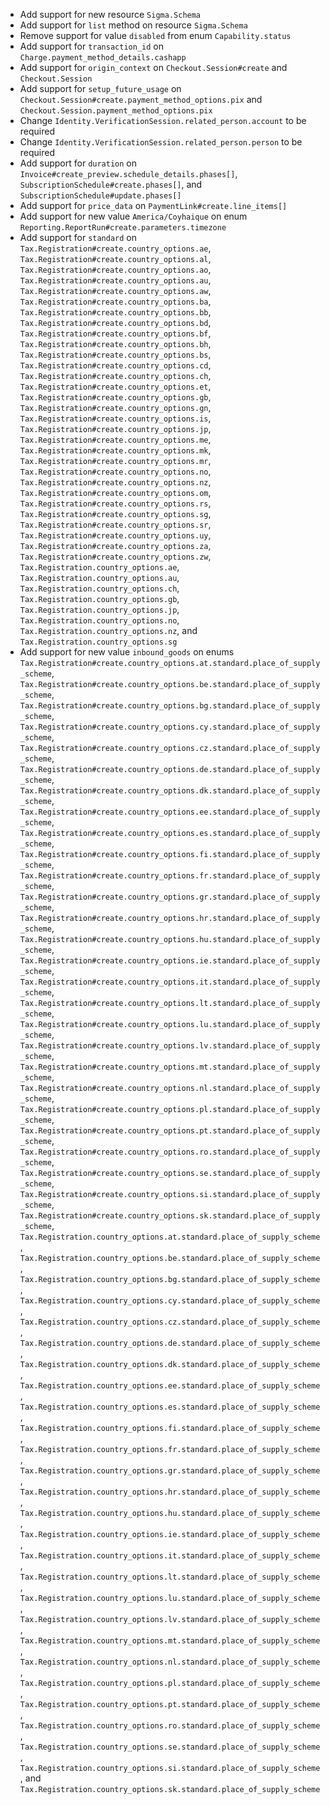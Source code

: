 * Add support for new resource `Sigma.Schema`
* Add support for `list` method on resource `Sigma.Schema`
* Remove support for value `disabled` from enum `Capability.status`
* Add support for `transaction_id` on `Charge.payment_method_details.cashapp`
* Add support for `origin_context` on `Checkout.Session#create` and `Checkout.Session`
* Add support for `setup_future_usage` on `Checkout.Session#create.payment_method_options.pix` and `Checkout.Session.payment_method_options.pix`
* Change `Identity.VerificationSession.related_person.account` to be required
* Change `Identity.VerificationSession.related_person.person` to be required
* Add support for `duration` on `Invoice#create_preview.schedule_details.phases[]`, `SubscriptionSchedule#create.phases[]`, and `SubscriptionSchedule#update.phases[]`
* Add support for `price_data` on `PaymentLink#create.line_items[]`
* Add support for new value `America/Coyhaique` on enum `Reporting.ReportRun#create.parameters.timezone`
* Add support for `standard` on `Tax.Registration#create.country_options.ae`, `Tax.Registration#create.country_options.al`, `Tax.Registration#create.country_options.ao`, `Tax.Registration#create.country_options.au`, `Tax.Registration#create.country_options.aw`, `Tax.Registration#create.country_options.ba`, `Tax.Registration#create.country_options.bb`, `Tax.Registration#create.country_options.bd`, `Tax.Registration#create.country_options.bf`, `Tax.Registration#create.country_options.bh`, `Tax.Registration#create.country_options.bs`, `Tax.Registration#create.country_options.cd`, `Tax.Registration#create.country_options.ch`, `Tax.Registration#create.country_options.et`, `Tax.Registration#create.country_options.gb`, `Tax.Registration#create.country_options.gn`, `Tax.Registration#create.country_options.is`, `Tax.Registration#create.country_options.jp`, `Tax.Registration#create.country_options.me`, `Tax.Registration#create.country_options.mk`, `Tax.Registration#create.country_options.mr`, `Tax.Registration#create.country_options.no`, `Tax.Registration#create.country_options.nz`, `Tax.Registration#create.country_options.om`, `Tax.Registration#create.country_options.rs`, `Tax.Registration#create.country_options.sg`, `Tax.Registration#create.country_options.sr`, `Tax.Registration#create.country_options.uy`, `Tax.Registration#create.country_options.za`, `Tax.Registration#create.country_options.zw`, `Tax.Registration.country_options.ae`, `Tax.Registration.country_options.au`, `Tax.Registration.country_options.ch`, `Tax.Registration.country_options.gb`, `Tax.Registration.country_options.jp`, `Tax.Registration.country_options.no`, `Tax.Registration.country_options.nz`, and `Tax.Registration.country_options.sg`
* Add support for new value `inbound_goods` on enums `Tax.Registration#create.country_options.at.standard.place_of_supply_scheme`, `Tax.Registration#create.country_options.be.standard.place_of_supply_scheme`, `Tax.Registration#create.country_options.bg.standard.place_of_supply_scheme`, `Tax.Registration#create.country_options.cy.standard.place_of_supply_scheme`, `Tax.Registration#create.country_options.cz.standard.place_of_supply_scheme`, `Tax.Registration#create.country_options.de.standard.place_of_supply_scheme`, `Tax.Registration#create.country_options.dk.standard.place_of_supply_scheme`, `Tax.Registration#create.country_options.ee.standard.place_of_supply_scheme`, `Tax.Registration#create.country_options.es.standard.place_of_supply_scheme`, `Tax.Registration#create.country_options.fi.standard.place_of_supply_scheme`, `Tax.Registration#create.country_options.fr.standard.place_of_supply_scheme`, `Tax.Registration#create.country_options.gr.standard.place_of_supply_scheme`, `Tax.Registration#create.country_options.hr.standard.place_of_supply_scheme`, `Tax.Registration#create.country_options.hu.standard.place_of_supply_scheme`, `Tax.Registration#create.country_options.ie.standard.place_of_supply_scheme`, `Tax.Registration#create.country_options.it.standard.place_of_supply_scheme`, `Tax.Registration#create.country_options.lt.standard.place_of_supply_scheme`, `Tax.Registration#create.country_options.lu.standard.place_of_supply_scheme`, `Tax.Registration#create.country_options.lv.standard.place_of_supply_scheme`, `Tax.Registration#create.country_options.mt.standard.place_of_supply_scheme`, `Tax.Registration#create.country_options.nl.standard.place_of_supply_scheme`, `Tax.Registration#create.country_options.pl.standard.place_of_supply_scheme`, `Tax.Registration#create.country_options.pt.standard.place_of_supply_scheme`, `Tax.Registration#create.country_options.ro.standard.place_of_supply_scheme`, `Tax.Registration#create.country_options.se.standard.place_of_supply_scheme`, `Tax.Registration#create.country_options.si.standard.place_of_supply_scheme`, `Tax.Registration#create.country_options.sk.standard.place_of_supply_scheme`, `Tax.Registration.country_options.at.standard.place_of_supply_scheme`, `Tax.Registration.country_options.be.standard.place_of_supply_scheme`, `Tax.Registration.country_options.bg.standard.place_of_supply_scheme`, `Tax.Registration.country_options.cy.standard.place_of_supply_scheme`, `Tax.Registration.country_options.cz.standard.place_of_supply_scheme`, `Tax.Registration.country_options.de.standard.place_of_supply_scheme`, `Tax.Registration.country_options.dk.standard.place_of_supply_scheme`, `Tax.Registration.country_options.ee.standard.place_of_supply_scheme`, `Tax.Registration.country_options.es.standard.place_of_supply_scheme`, `Tax.Registration.country_options.fi.standard.place_of_supply_scheme`, `Tax.Registration.country_options.fr.standard.place_of_supply_scheme`, `Tax.Registration.country_options.gr.standard.place_of_supply_scheme`, `Tax.Registration.country_options.hr.standard.place_of_supply_scheme`, `Tax.Registration.country_options.hu.standard.place_of_supply_scheme`, `Tax.Registration.country_options.ie.standard.place_of_supply_scheme`, `Tax.Registration.country_options.it.standard.place_of_supply_scheme`, `Tax.Registration.country_options.lt.standard.place_of_supply_scheme`, `Tax.Registration.country_options.lu.standard.place_of_supply_scheme`, `Tax.Registration.country_options.lv.standard.place_of_supply_scheme`, `Tax.Registration.country_options.mt.standard.place_of_supply_scheme`, `Tax.Registration.country_options.nl.standard.place_of_supply_scheme`, `Tax.Registration.country_options.pl.standard.place_of_supply_scheme`, `Tax.Registration.country_options.pt.standard.place_of_supply_scheme`, `Tax.Registration.country_options.ro.standard.place_of_supply_scheme`, `Tax.Registration.country_options.se.standard.place_of_supply_scheme`, `Tax.Registration.country_options.si.standard.place_of_supply_scheme`, and `Tax.Registration.country_options.sk.standard.place_of_supply_scheme`